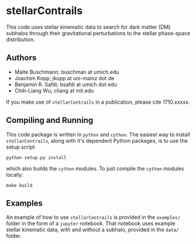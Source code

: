 # stellarContrails

This code uses stellar kinematic data to search for dark matter (DM) subhalos through their gravitational perturbations to the stellar phase-space distribution.

## Authors

- Malte Buschmann; buschman at umich.edu
- Joachim Kopp; jkopp at uni-mainz dot de
- Benjamin R. Safdi; bsafdi at umich dot edu
- Chih-Liang Wu; cliang at mit.edu

If you make use of `stellarContrails` in a publication, please cite 1710.xxxxx.

## Compiling and Running

This code package is written in `python` and `cython`.  The easiest way to install `stellarContrails`, along with it's dependent Python packages, is to use the setup script

```
python setup.py install
```

which also builds the `cython` modules. To just compile the `cython` modules locally:  

```
make build
```

## Examples

An example of how to use `stellarContrails` is provided in the `examples/` folder in the form of a `jupyter` notebook.  That notebook uses example stellar kinematic data, with and without a subhalo, provided in the `data/` folder.  